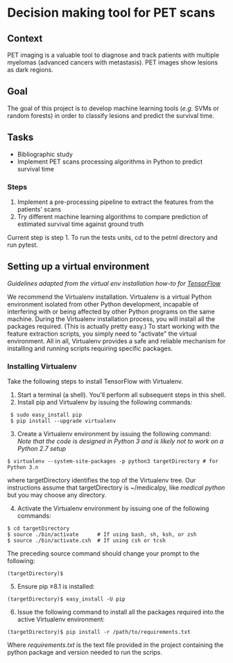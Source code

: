 # Decision making tool for PET scans

## Context

PET imaging is a valuable tool to diagnose and track patients with multiple myelomas (advanced cancers with metastasis).
PET images show lesions as dark regions.

## Goal

The goal of this project is to develop machine learning tools (*e.g.* SVMs or random forests) in order to classify lesions and predict the survival time.

## Tasks

- Bibliographic study
- Implement PET scans processing algorithms in Python to predict survival time

### Steps

1. Implement a pre-processing pipeline to extract the features from the patients' scans
2. Try different machine learning algorithms to compare prediction of estimated survival time against ground truth


Current step is step 1. 
To run the tests units, cd to the petml directory and run pytest.

## Setting up a virtual environment
*Guidelines adapted from the virtual env installation how-to for [TensorFlow](https://www.tensorflow.org/install/install_mac)*

We recommend the Virtualenv installation. Virtualenv is a virtual Python environment isolated from other Python development,
incapable of interfering with or being affected by other Python programs on the same machine. During the Virtualenv installation
 process, you will install all the packages required. (This is actually pretty easy.) 
 To start working with the feature extraction scripts, you simply need to "activate" the virtual environment. 
 All in all, Virtualenv provides a safe and reliable mechanism for installing and running scripts requiring specific packages.
 
 ### Installing Virtualenv
 Take the following steps to install TensorFlow with Virtualenv.
 1. Start a terminal (a shell). You'll perform all subsequent steps in this shell.
 2. Install pip and Virtualenv by issuing the following commands:
```
 $ sudo easy_install pip
 $ pip install --upgrade virtualenv 
```
 3. Create a Virtualenv environment by issuing the following command:
  *Note that the code is designed in Python 3 and is likely not to work on a Python 2.7 setup*
 ```
 $ virtualenv --system-site-packages -p python3 targetDirectory # for Python 3.n
 ```
 where targetDirectory identifies the top of the Virtualenv tree. Our instructions assume that targetDirectory is ~/medicalpy, like *medical python* but you may choose any directory.
 
 4. Activate the Virtualenv environment by issuing one of the following commands:
 ```
$ cd targetDirectory
$ source ./bin/activate      # If using bash, sh, ksh, or zsh
$ source ./bin/activate.csh  # If using csh or tcsh 
 ```
 The preceding source command should change your prompt to the following:
 ```
 (targetDirectory)$ 
 ```
 5. Ensure pip ≥8.1 is installed:
  ```
  (targetDirectory)$ easy_install -U pip
  ```
 6. Issue the following command to install all the packages required into the active Virtualenv environment:
  ```
  (targetDirectory)$ pip install -r /path/to/requirements.txt
  ```
  Where *requirements.txt* is the text file provided in the project containing the python package and version needed to run
  the scrips. 